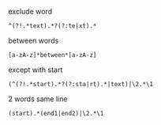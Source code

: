 exclude word
```
^(?!.*text).*?(?:te|xt).*
```

between words
```
[a-zA-z]*between*[a-zA-z]
```

except with start
```
(^(?!.*start).*?(?:sta|rt).*|text)|\2.*\1
```

2 words same line
```
(start).*(end1|end2)|\2.*\1
```
